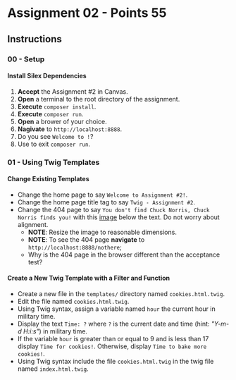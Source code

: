 # Assignment 02 - Points **55**

## Instructions

### 00 - Setup

#### Install Silex Dependencies

1. **Accept** the Assignment #2 in Canvas.
2. **Open** a terminal to the root directory of the assignment.
3. **Execute** `composer install`.
4. **Execute** `composer run`.
5. **Open** a brower of your choice.
6. **Nagivate** to `http://localhost:8888`.
7. Do you see `Welcome to !`?
8. Use <CTRL-C> to exit `composer run`.

### 01 - Using Twig Templates

#### Change Existing Templates

- Change the home page to say `Welcome to Assignment #2!`.
- Change the home page title tag to say `Twig - Assignment #2`.
- Change the 404 page to say `You don't find Chuck Norris, Chuck Norris finds you!` with this [image](https://www.mrctv.org/sites/default/files/uploads/chucknorris.jpg) below the text.  Do not worry about alignment.
    - **NOTE**: Resize the image to reasonable dimensions.
    - **NOTE**: To see the 404 page **navigate** to `http://localhost:8888/nothere`;
    - Why is the 404 page in the browser different than the acceptance test?

#### Create a New Twig Template with a Filter and Function

- Create a new file in the `templates/` directory named `cookies.html.twig`.
- Edit the file named `cookies.html.twig`.
- Using Twig syntax, assign a variable named `hour` the current hour in military time.
- Display the text `Time: ?` where `?` is the current date and time (hint: *"Y-m-d H:i:s"*) in military time.
- If the variable `hour` is greater than or equal to 9 and is less than 17 display `Time for cookies!`.  Otherwise, display `Time to bake more cookies!`.
- Using Twig syntax include the file `cookies.html.twig` in the twig file named `index.html.twig`.
